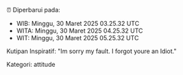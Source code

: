 ⏰ Diperbarui pada:
- WIB: Minggu, 30 Maret 2025 03.25.32 UTC
- WITA: Minggu, 30 Maret 2025 04.25.32 UTC
- WIT: Minggu, 30 Maret 2025 05.25.32 UTC

Kutipan Inspiratif:
"Im sorry my fault. I forgot youre an Idiot."


Kategori: attitude

